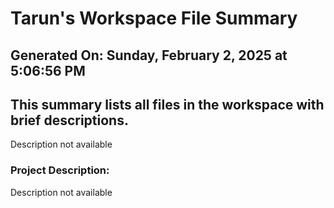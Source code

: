 # Tarun's Workspace File Summary
## Generated On: Sunday, February 2, 2025 at 5:06:56 PM
This summary lists all files in the workspace with brief descriptions.
---
Description not available 
### Project Description:
 Description not available
